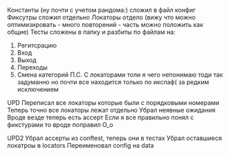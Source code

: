 Константы (ну почти с учетом рандома:) сложил в файл конфиг
Фиксутры сложил отдельно 
Локаторы отдело (вижу что можно оптимизировать - много повторений - часть можно положить как общие)
Тесты сложены в папку и разбиты по файлам на:
1. Регитсрацию
2. Вход
3. Выход
4. Переходы
5. Смена категорий
П.С.
С локаторами толи я чего непонимаю тоди так задуманно но почти все находится только по икспаф( за редким исключением

UPD
Переписал все локаторы которые были с порядковыми номерами
Теперь точно все локаторы лежат отдельно
Убрал неявные ожидания 
Вроде везде теперь есть ассерт
Если я все правильно понял с фикстурами то вроде поправил О_о

UPD2
Убрал ассерты из conftest, теперь они в тестах
Убрал оставшиеся локатроы в locators 
Переименовал config на data

